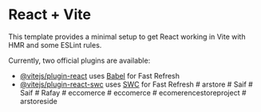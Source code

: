 # React + Vite

This template provides a minimal setup to get React working in Vite with HMR and some ESLint rules.

Currently, two official plugins are available:

- [@vitejs/plugin-react](https://github.com/vitejs/vite-plugin-react/blob/main/packages/plugin-react/README.md) uses [Babel](https://babeljs.io/) for Fast Refresh
- [@vitejs/plugin-react-swc](https://github.com/vitejs/vite-plugin-react-swc) uses [SWC](https://swc.rs/) for Fast Refresh
#   a r s t o r e  
 #   S a i f  
 #   S a i f  
 #   R a f a y  
 #   e c c o m e r c e  
 #   e c c o m e r c e  
 #   e c o m e r e n c e s t o r e p r o j e c t  
 #   a r s t o r e s i d e  
 